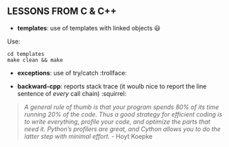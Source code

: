 ## LESSONS FROM C & C++

- **templates**: use of templates with linked objects :smiley:

Use:
```
cd templates
make clean && make
```

- **exceptions**: use of try/catch :trollface:

- **backward-cpp**: reports stack trace (it woulb nice to report the line sentence of *every* call chain) :squirrel:

> _A general rule of thumb is that your program spends 80% of its time running 20% of the code. Thus a good strategy for efficient coding is to write everything, profile your code, and optimize the parts that need it. Python’s profilers are great, and Cython allows you to do the latter step with minimal effort._ - Hoyt Koepke
